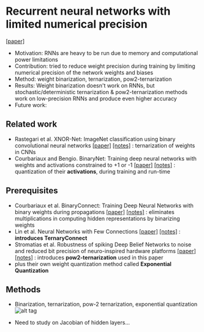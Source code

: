 # Recurrent neural networks with limited numerical precision
[[paper]](https://arxiv.org/pdf/1608.06902v1.pdf)

* Motivation: RNNs are heavy to be run due to memory and computational power limitations
* Contribution: tried to reduce weight precision during training by limiting numerical precision of the network weights and biases
* Method: weight binarization, ternarization, pow2-ternarization
* Results: Weight binarization doesn't work on RNNs, but stochastic/deterministic ternarization & pow2-ternarization methods work on
low-precision RNNs and produce even higher accuracy
* Future work: 

## Related work
- Rastegari et al. XNOR-Net: ImageNet classification using binary convolutional neural networks 
[[paper]](https://arxiv.org/pdf/1603.05279v4.pdf) 
[[notes]]() : ternarization of weights in CNNs
- Courbariaux and Bengio. BinaryNet: Training deep neural networks with weights and activations constrained to +1 or -1
[[paper]](https://arxiv.org/pdf/1602.02830v3.pdf) 
[[notes]]() : quantization of their **activations**, during training and run-time

## Prerequisites
- Courbariaux et al. BinaryConnect: Training Deep Neural Networks with binary weights during propagations 
[[paper]](https://arxiv.org/pdf/1511.00363v3.pdf) 
[[notes]]() : eliminates multiplications in computing hidden representations by binarizing weights
- Lin et al. Neural Networks with Few Connections 
[[paper]](https://arxiv.org/pdf/1510.03009v3.pdf) 
[[notes]](https://github.com/mjc92/studies/blob/master/notes/Neural_networks_with_few_multiplications.md)
: **introduces TernaryConnect**
- Stromatias et al. Robustness of spiking Deep Belief Networks to noise and reduced bit precision of neuro-inspired hardware platforms
 [[paper]](https://arxiv.org/pdf/1608.06902v1.pdf) 
 [[notes]]() : introduces **pow2-ternarization** used in this paper
- plus their own weight quantization method called **Exponential Quantization**

## Methods
- Binarization, ternarization, pow-2 ternarization, exponential quantization
![alt tag](https://github.com/mjc92/studies/blob/master/notes/images/bin_ter_quan.JPG)

- Need to study on Jacobian of hidden layers...
